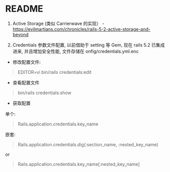 # README


1. Active Storage (类似 Carrierwave 的实现） - https://evilmartians.com/chronicles/rails-5-2-active-storage-and-beyond

2. Credentials
参数文件配置, 以前借助于 setting 等 Gem, 现在 rails 5.2 已集成进来, 并且增加安全性能,
文件存储在 onfig/credentials.yml.enc

- 修改配置文件:

>EDITOR=vi bin/rails credentials:edit

- 查看配置文件

>bin/rails credentials:show

- 获取配置

单个:

>Rails.application.credentials.key_name

嵌套:

>Rails.application.credentials.dig(:section_name, :nested_key_name)

or

>Rails.application.credentials.key_name[:nested_key_name]

